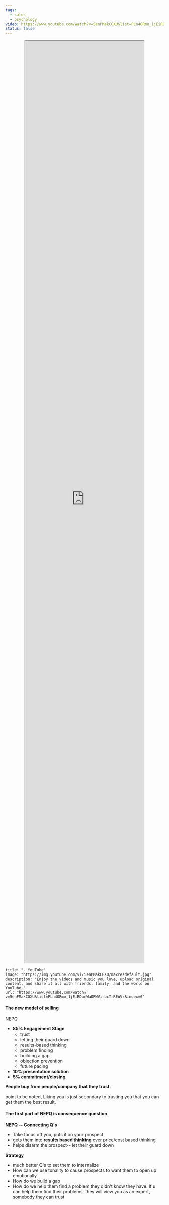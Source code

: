 ```yaml
---
tags:
  - sales
  - psychology
video: https://www.youtube.com/watch?v=5enPMakCGXU&list=PLn4ORmo_1jEiRDueWaORWVi-bcTrREuVr&index=6
status: false
---
```


<iframe src="https://www.youtube.com/embed/5enPMakCGXU?list=PLn4ORmo_1jEiRDueWaORWVi-bcTrREuVr" height="50" width="50" style="aspect-ratio: 1.76991 / 1; width: 75%; height: 75%;display:block;margin:0 auto" allowfullscreen="" allow="fullscreen"></iframe>

```embed
title: "- YouTube"
image: "https://img.youtube.com/vi/5enPMakCGXU/maxresdefault.jpg"
description: "Enjoy the videos and music you love, upload original content, and share it all with friends, family, and the world on YouTube."
url: "https://www.youtube.com/watch?v=5enPMakCGXU&list=PLn4ORmo_1jEiRDueWaORWVi-bcTrREuVr&index=6"
```

#### The new model of selling

NEPQ
- **85% Engagement Stage**
	- trust
	- letting their guard down
	- results-based thinking
	- problem finding
	- building a gap
	- objection prevention
	- future pacing
- **10% presentation solution**
- **5% commitment/closing**

**People buy from people/company that they trust.**

point to be noted, Liking you is just secondary to trusting you that you can get them the best result.


#### The first part of NEPQ is consequence question

**NEPQ -- Connecting Q's**
- Take focus off you, puts it on your prospect
- gets them into **results based thinking** over price/cost based thinking
- helps disarm the prospect-- let their guard down

**Strategy**
- much better Q's to set them to internalize
- How can we use tonality to cause prospects to want them to open up emotionally
- How do we build a gap
- How do we help them find a problem they didn't know they have.
	If u can help them find their problems, they will view you as an expert, somebody they can trust






